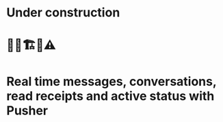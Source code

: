 # Under construction

# 👷‍♂️🏗️🚧⚠️

# Real time messages, conversations, read receipts and active status with Pusher
